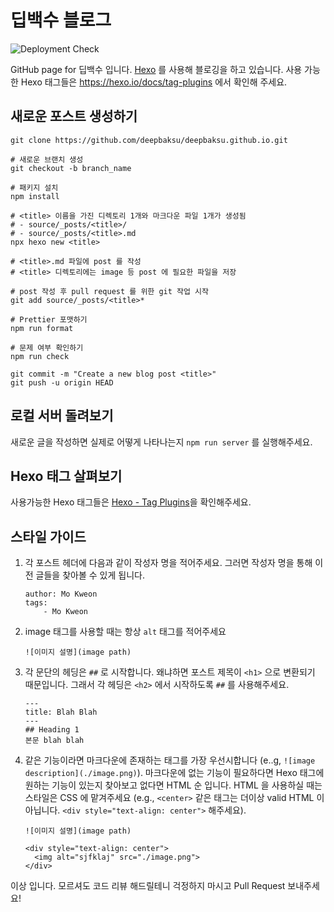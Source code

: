 # 딥백수 블로그

![Deployment Check](https://github.com/deepbaksu/deepbaksu.github.io/workflows/Deployment%20Check/badge.svg)

GitHub page for 딥백수 입니다. [Hexo](https://hexo.io/docs/tag-plugins) 를 사용해 블로깅을 하고 있습니다. 사용 가능한 Hexo 태그들은 https://hexo.io/docs/tag-plugins 에서 확인해 주세요.

## 새로운 포스트 생성하기

```shell
git clone https://github.com/deepbaksu/deepbaksu.github.io.git

# 새로운 브랜치 생성
git checkout -b branch_name

# 패키지 설치
npm install

# <title> 이름을 가진 디렉토리 1개와 마크다운 파일 1개가 생성됨
# - source/_posts/<title>/
# - source/_posts/<title>.md
npx hexo new <title>

# <title>.md 파일에 post 를 작성
# <title> 디렉토리에는 image 등 post 에 필요한 파일을 저장

# post 작성 후 pull request 를 위한 git 작업 시작
git add source/_posts/<title>*

# Prettier 포맷하기
npm run format

# 문제 여부 확인하기
npm run check

git commit -m "Create a new blog post <title>"
git push -u origin HEAD
```

## 로컬 서버 돌려보기

새로운 글을 작성하면 실제로 어떻게 나타나는지 `npm run server` 를 실행해주세요.

## Hexo 태그 살펴보기

사용가능한 Hexo 태그들은 [Hexo - Tag Plugins](https://hexo.io/docs/tag-plugins)을 확인해주세요.

## 스타일 가이드

1. 각 포스트 헤더에 다음과 같이 작성자 명을 적어주세요. 그러면 작성자 명을 통해 이전 글들을 찾아볼 수 있게 됩니다.

   ```
   author: Mo Kweon
   tags:
       - Mo Kweon
   ```

1. image 태그를 사용할 때는 항상 `alt` 태그를 적어주세요

   ```
   ![이미지 설명](image path)
   ```

1. 각 문단의 헤딩은 `##` 로 시작합니다. 왜냐하면 포스트 제목이 `<h1>` 으로 변환되기 때문입니다. 그래서 각 헤딩은 `<h2>` 에서 시작하도록 `##` 를 사용해주세요.

   ```
   ---
   title: Blah Blah
   ---
   ## Heading 1
   본문 blah blah
   ```

1. 같은 기능이라면 마크다운에 존재하는 태그를 가장 우선시합니다 (e..g, `![image description](./image.png)`). 마크다운에 없는 기능이 필요하다면 Hexo 태그에 원하는 기능이 있는지 찾아보고 없다면 HTML 순 입니다. HTML 을 사용하실 때는 스타일은 CSS 에 맡겨주세요 (e.g., `<center>` 같은 태그는 더이상 valid HTML 이 아닙니다. `<div style="text-align: center">` 해주세요).

   ```
   ![이미지 설명](image path)

   <div style="text-align: center">
     <img alt="sjfklaj" src="./image.png">
   </div>
   ```

이상 입니다. 모르셔도 코드 리뷰 해드릴테니 걱정하지 마시고 Pull Request 보내주세요!
